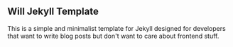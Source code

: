## Will Jekyll Template

This is a simple and minimalist template for Jekyll designed for developers that want to write blog posts but don't want to care about frontend stuff.